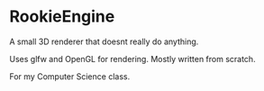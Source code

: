 # RookieEngine

A small 3D renderer that doesnt really do anything.

Uses glfw and OpenGL for rendering. Mostly written from scratch.

For my Computer Science class.
